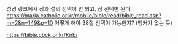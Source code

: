성경 링크에서 장과 절의 선택이 안 되고, 장 선택만 된다.
https://maria.catholic.or.kr/mobile/bible/read/bible_read.asp?m=2&n=149&p=10
어떻게 해야 38절 선택이 가능한지? (앵커가 없는 듯)

https://bible.cbck.or.kr/Knb/